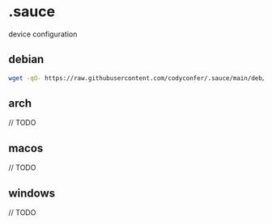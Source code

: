 # .sauce

device configuration

## debian

```bash
wget -qO- https://raw.githubusercontent.com/codyconfer/.sauce/main/deb/setup.sh | bash
```

## arch

// TODO

## macos

// TODO

## windows

// TODO
